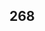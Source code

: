 ## 268  <style>

#### Enunciado de la pregunta

*You have the following HTML5 and CSS3 markup within a webpage.*

![image-20201020135125138](C:\Users\Bluetab\AppData\Roaming\Typora\typora-user-images\image-20201020135125138.png)

You need to set the background color of the Home link to yellow. The solution can affect the color of the other elements. Solution: You use the following style:

![image-20201020135152833](C:\Users\Bluetab\AppData\Roaming\Typora\typora-user-images\image-20201020135152833.png)

*Does this meet the goal?*

#### Opciones de la pregunta

Si/no

#### Exponer el código para comprobar las preguntas y sus respuestas

Fichero 268.html

#### Respuesta

Si. Mientras sea solamente el fondo del enlace y no el propio texto, es correcto.

No me funciona manteniendo el símbolo '~' que se indica en la linea *div ~ a {*

![image-20201020135411657](C:\Users\Bluetab\AppData\Roaming\Typora\typora-user-images\image-20201020135411657.png)

#### Fuentes consultadas


